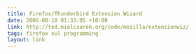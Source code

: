 ```yaml
---
title: Firefox/Thunderbird Extension Wizard
date: 2006-08-10 01:33:05 +10:00
link: http://ted.mielczarek.org/code/mozilla/extensionwiz/
tags: firefox xul programming
layout: link
---
```

